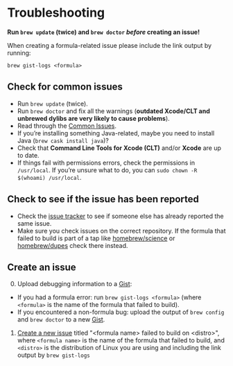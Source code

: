 # Troubleshooting
**Run `brew update` (twice) and `brew doctor` *before* creating an issue!**

When creating a formula-related issue please include the link output by running:

```shell
brew gist-logs <formula>
```

## Check for common issues
* Run `brew update` (twice).
* Run `brew doctor` and fix all the warnings (**outdated Xcode/CLT and unbrewed dylibs are very likely to cause problems**).
* Read through the [Common Issues](Common-Issues.md).
* If you’re installing something Java-related, maybe you need to install Java (`brew cask install java`)?
* Check that **Command Line Tools for Xcode (CLT)** and/or **Xcode** are up to date.
* If things fail with permissions errors, check the permissions in `/usr/local`. If you’re unsure what to do, you can `sudo chown -R $(whoami) /usr/local`.

## Check to see if the issue has been reported
* Check the [issue tracker](https://github.com/Linuxbrew/homebrew-core/issues) to see if someone else has already reported the same issue.
* Make sure you check issues on the correct repository. If the formula that failed to build is part of a tap like [homebrew/science](https://github.com/Homebrew/homebrew-science) or [homebrew/dupes](https://github.com/Homebrew/homebrew-dupes) check there instead.

## Create an issue
0. Upload debugging information to a [Gist](https://gist.github.com):
  - If you had a formula error: run `brew gist-logs <formula>` (where `<formula>` is the name of the formula that failed to build).
  - If you encountered a non-formula bug: upload the output of `brew config` and `brew doctor` to a new [Gist](https://gist.github.com).
1. [Create a new issue](https://github.com/Linuxbrew/homebrew-core/issues/new) titled "\<formula name> failed to build on \<distro>", where `<formula name>` is the name of the formula that failed to build, and `<distro>` is the distribution of Linux you are using and including the link output by `brew gist-logs`
